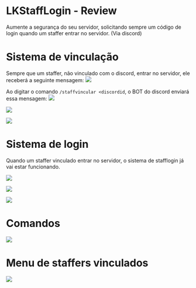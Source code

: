 # LKStaffLogin - Review
Aumente a segurança do seu servidor, solicitando sempre um código de login quando um staffer entrar no servidor. (Via discord)

# Sistema de vinculação
Sempre que um staffer, não vinculado com o discord, entrar no servidor, ele receberá a seguinte mensagem:
![](https://i.imgur.com/WTGK2uP.png)

Ao digitar o comando `/staffvincular <discordid`, o BOT do discord enviará essa mensagem:
![](https://i.imgur.com/RnftCIT.png)

![](https://i.imgur.com/hiCZHMy.png)

![](https://i.imgur.com/9yU95hs.png)

# Sistema de login
Quando um staffer vinculado entrar no servidor, o sistema de stafflogin já vai estar funcionando.

![](https://i.imgur.com/CTz5GDe.png)

![](https://i.imgur.com/6PCZw00.png)

![](https://i.imgur.com/WB7FzCJ.png)

# Comandos
![](https://i.imgur.com/ci8RJmx.png)

# Menu de staffers vinculados
![](https://i.imgur.com/uDE360c.png)
